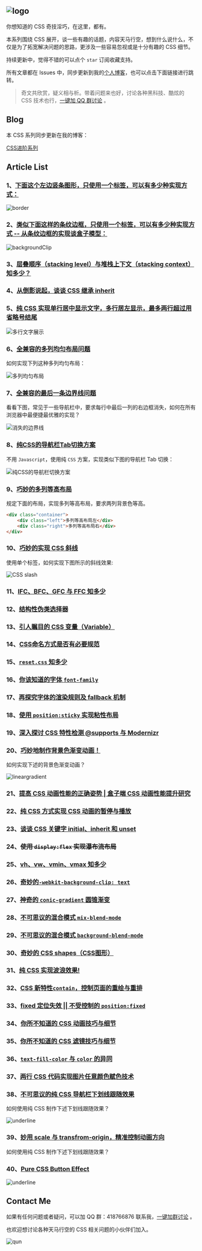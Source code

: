 ## ![logo](https://github.com/chokcoco/iCSS/blob/master/logo.jpg?raw=true)

你想知道的 CSS 奇技淫巧，在这里，都有。

本系列围绕 CSS 展开，谈一些有趣的话题，内容天马行空，想到什么说什么，不仅是为了拓宽解决问题的思路，更涉及一些容易忽视或是十分有趣的 CSS 细节。

持续更新中，觉得不错的可以点个 `star` 订阅收藏支持。

所有文章都在 Issues 中，同步更新到我的[个人博客](http://www.cnblogs.com/coco1s/)，也可以点击下面链接进行跳转。

> 奇文共欣赏，疑义相与析。带着问题来也好，讨论各种黑科技、酷炫的 CSS 技术也行，[一键加 QQ 群讨论](//shang.qq.com/wpa/qunwpa?idkey=318940c0ae56f4556447291fb2fc6147a7b1760487c49c1e3410c377d946fc5a) 。

## Blog

本 CSS 系列同步更新在我的博客：

[CSS进阶系列](http://www.cnblogs.com/coco1s/category/833837.html)

## Article List

### 1、[下面这个左边竖条图形，只使用一个标签，可以有多少种实现方式：](https://github.com/chokcoco/iCSS/issues/1)

![border](http://images.cnblogs.com/cnblogs_com/coco1s/881614/o_border.png)

### 2、[类似下面这样的条纹边框，只使用一个标签，可以有多少种实现方式 -- 从条纹边框的实现谈盒子模型：](https://github.com/chokcoco/iCSS/issues/1)

![backgroundClip](http://images.cnblogs.com/cnblogs_com/coco1s/881614/o_backgroundClip.png)

### 3、[层叠顺序（stacking level）与堆栈上下文（stacking context）知多少？](https://github.com/chokcoco/iCSS/issues/1)

### 4、[从倒影说起，谈谈 CSS 继承 inherit](https://github.com/chokcoco/iCSS/issues/1)

### 5、[纯 CSS 实现单行居中显示文字，多行居左显示，最多两行超过用省略号结尾](https://github.com/chokcoco/iCSS/issues/1)

![多行文字展示](http://images.cnblogs.com/cnblogs_com/coco1s/881614/o_center.png)

### 6、[全兼容的多列均匀布局问题](https://github.com/chokcoco/iCSS/issues/2)

如何实现下列这种多列均匀布局：

![多列均匀布局](http://images2015.cnblogs.com/blog/608782/201607/608782-20160713180644092-236763328.png)

### 7、[全兼容的最后一条边界线问题](https://github.com/chokcoco/iCSS/issues/2)

看看下图，常见于一些导航栏中，要求每行中最后一列的右边框消失，如何在所有浏览器中最便捷最优雅的实现？

![消失的边界线](http://images.cnblogs.com/cnblogs_com/coco1s/881614/o_disappear.png)

### 8、[纯CSS的导航栏Tab切换方案](https://github.com/chokcoco/iCSS/issues/2)

不用 `Javascript`，使用纯 `CSS` 方案，实现类似下图的导航栏 Tab 切换：

![纯CSS的导航栏切换方案](http://images2015.cnblogs.com/blog/608782/201610/608782-20161013103036328-1395095905.gif)

### 9、[巧妙的多列等高布局](https://github.com/chokcoco/iCSS/issues/2)

规定下面的布局，实现多列等高布局，要求两列背景色等高。

``` HTML
<div class="container">
    <div class="left">多列等高布局左</div> 
    <div class="right">多列等高布局右</div>
</div>
```

### 10、[巧妙的实现 CSS 斜线](https://github.com/chokcoco/iCSS/issues/2)

使用单个标签，如何实现下图所示的斜线效果:

![CSS slash](http://images2015.cnblogs.com/blog/608782/201611/608782-20161103132531986-482520887.png)

### 11、[IFC、BFC、GFC 与 FFC 知多少](https://github.com/chokcoco/iCSS/issues/5)

### 12、[结构性伪类选择器](https://github.com/chokcoco/iCSS/issues/5)

### 13、[引人瞩目的 CSS 变量（Variable）](https://github.com/chokcoco/iCSS/issues/5)

### 14、[CSS命名方式是否有必要规范](https://github.com/chokcoco/iCSS/issues/5)

### 15、[`reset.css` 知多少 ](https://github.com/chokcoco/iCSS/issues/5)

### 16、[你该知道的字体 `font-family`](https://github.com/chokcoco/iCSS/issues/6)

### 17、[再探究字体的渲染规则及 fallback 机制](https://github.com/chokcoco/iCSS/issues/7)

### 18、[使用 `position:sticky` 实现粘性布局](https://github.com/chokcoco/iCSS/issues/8)

### 19、[深入探讨 CSS 特性检测 @supports 与 Modernizr](https://github.com/chokcoco/iCSS/issues/9)

### 20、[巧妙地制作背景色渐变动画！](https://github.com/chokcoco/iCSS/issues/10)

如何实现下述的背景色渐变动画？

![lineargradient](https://cloud.githubusercontent.com/assets/8554143/24186346/d984600a-0f12-11e7-8220-dc9a6c04b7ef.gif)

### 21、[提高 CSS 动画性能的正确姿势 | 盒子端 CSS 动画性能提升研究](https://github.com/chokcoco/iCSS/issues/11)

### 22、[纯 CSS 方式实现 CSS 动画的暂停与播放](https://github.com/chokcoco/iCSS/issues/12)

### 23、[谈谈 CSS 关键字 initial、inherit 和 unset](https://github.com/chokcoco/iCSS/issues/13)

### 24、~~使用 `display:flex` 实现瀑布流布局~~

### 25、[vh、vw、vmin、vmax 知多少](https://github.com/chokcoco/iCSS/issues/15)

### 26、[奇妙的`-webkit-background-clip: text`](https://github.com/chokcoco/iCSS/issues/14)

### 27、[神奇的 `conic-gradient` 圆锥渐变](https://github.com/chokcoco/iCSS/issues/19)

### 28、[不可思议的混合模式 `mix-blend-mode` ](https://github.com/chokcoco/iCSS/issues/16)

### 29、[不可思议的混合模式 `background-blend-mode`](https://github.com/chokcoco/iCSS/issues/31)

### 30、[奇妙的 CSS shapes（CSS图形）](https://github.com/chokcoco/iCSS/issues/18)

### 31、[纯 CSS 实现波浪效果!](https://github.com/chokcoco/iCSS/issues/22)

### 32、[CSS 新特性`contain`，控制页面的重绘与重排](https://github.com/chokcoco/iCSS/issues/23)

### 33、[fixed 定位失效 || 不受控制的 `position:fixed`](https://github.com/chokcoco/iCSS/issues/24)

### 34、[你所不知道的 CSS 动画技巧与细节](https://github.com/chokcoco/iCSS/issues/27)

### 35、[你所不知道的 CSS 滤镜技巧与细节](https://github.com/chokcoco/iCSS/issues/30)

### 36、[`text-fill-color` 与 `color` 的异同](https://github.com/chokcoco/iCSS/issues/17)

### 37、[两行 CSS 代码实现图片任意颜色赋色技术](https://github.com/chokcoco/iCSS/issues/32)

### 38、[不可思议的纯 CSS 导航栏下划线跟随效果](https://github.com/chokcoco/iCSS/issues/33)

如何使用纯 CSS 制作下述下划线跟随效果？

![underline](https://user-images.githubusercontent.com/8554143/37917279-8f6fd236-3150-11e8-8b8d-fca96d1d6001.gif)

### 39、[妙用 scale 与 transfrom-origin，精准控制动画方向](https://github.com/chokcoco/iCSS/issues/34)

如何使用纯 CSS 制作下述下划线跟随效果？

### 40、[Pure CSS Button Effect](https://codepen.io/Chokcoco/pen/MGPwLg)

![underline](https://user-images.githubusercontent.com/8554143/38973547-fd32970a-43d8-11e8-94cf-2d30ed12d8cf.gif)

## Contact Me

如果有任何问题或者疑问，可以加 QQ 群：418766876 联系我，[一键加群讨论](//shang.qq.com/wpa/qunwpa?idkey=318940c0ae56f4556447291fb2fc6147a7b1760487c49c1e3410c377d946fc5a) 。

也欢迎想讨论各种天马行空的 CSS 相关问题的小伙伴们加入。

![qun](https://github.com/chokcoco/iCSS/blob/master/qqqun.png)

